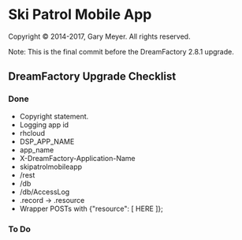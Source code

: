 # Ski Patrol Mobile App

Copyright © 2014-2017, Gary Meyer.
All rights reserved.

Note: This is the final commit before the DreamFactory 2.8.1 upgrade.

## DreamFactory Upgrade Checklist

### Done

* Copyright statement.
* Logging app id
* rhcloud
* DSP_APP_NAME
* app_name
* X-DreamFactory-Application-Name
* skipatrolmobileapp
* /rest
* /db
* /db/AccessLog
* .record -> .resource
* Wrapper POSTs with {"resource": [ HERE ]};

### To Do


